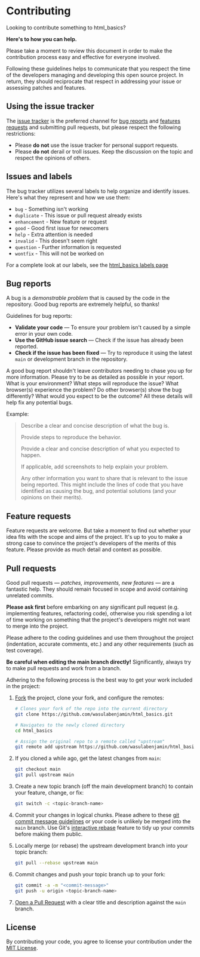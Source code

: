 # Contributing

Looking to contribute something to html_basics? 

**Here's to how you can help.**

Please take a moment to review this document in order to make the contribution process easy and effective for everyone 
involved.

Following these guidelines helps to communicate that you respect the time of the developers managing and developing this 
open source project. In return, they should reciprocate that respect in addressing your issue or assessing patches and 
features.

## Using the issue tracker

The [issue tracker][issue_tracker] is the preferred channel for [bug reports][report_bug] and 
[features requests][request_feature] and submitting pull requests, but please respect the following restrictions:
* Please **do not** use the issue tracker for personal support requests.
* Please **do not** derail or troll issues. Keep the discussion on the topic and respect the opinions of others.

## Issues and labels

The bug tracker utilizes several labels to help organize and identify issues. Here's what they represent and how we use 
them:
- `bug` - Something isn't working
- `duplicate` - This issue or pull request already exists
- `enhancement` - New feature or request
- `good` - Good first issue for newcomers
- `help` - Extra attention is needed
- `invalid` - This doesn't seem right
- `question` - Further information is requested
- `wontfix` - This will not be worked on

For a complete look at our labels, see the [html_basics labels page][gh_templates_labels]

## Bug reports

A bug is a _demonstrable problem_ that is caused by the code in the repository. Good bug reports are extremely helpful, 
so thanks!

Guidelines for bug reports:
* **Validate your code** &mdash; To ensure your problem isn't caused by a simple error in your own code.
* **Use the GitHub issue search** &mdash; Check if the issue has already been reported.
* **Check if the issue has been fixed** &mdash; Try to reproduce it using the latest `main` or development branch in 
the repository.

A good bug report shouldn't leave contributors needing to chase you up for more information. Please try to be as 
detailed as possible in your report. What is your environment? What steps will reproduce the issue? What browser(s) 
experience the problem? Do other browser(s) show the bug differently? What would you expect to be the outcome? All these 
details will help fix any potential bugs.

Example:
> Describe a clear and concise description of what the bug is.
>
> Provide steps to reproduce the behavior.
>
> Provide a clear and concise description of what you expected to happen.
>
> If applicable, add screenshots to help explain your problem.
>
> Any other information you want to share that is relevant to the issue being reported. This might include the lines of 
code that you have identified as causing the bug, and potential solutions (and your opinions on their merits).

## Feature requests

Feature requests are welcome. But take a moment to find out whether your idea fits with the scope and aims of the 
project. It's up to you to make a strong case to convince the project's developers of the merits of this feature. 
Please provide as much detail and context as possible.

## Pull requests

Good pull requests &mdash; *patches, improvements, new features* &mdash; are a fantastic help. They should remain 
focused in scope and avoid containing unrelated commits.

**Please ask first** before embarking on any significant pull request (e.g. implementing features, refactoring code), 
otherwise you risk spending a lot of time working on something that the project's developers might not want to merge 
into the project.

Please adhere to the coding guidelines and use them throughout the project (indentation, accurate comments, etc.) and 
any other requirements (such as test coverage).

**Be careful when editing the main branch directly!** Significantly, always try to make pull requests and work from a 
branch.

Adhering to the following process is the best way to get your work included in the project:
1. [Fork](https://help.github.com/articles/fork-a-repo/) the project, clone your fork, and configure the remotes:

   ```bash
   # Clones your fork of the repo into the current directory
   git clone https://github.com/wasulabenjamin/html_basics.git

   # Navigates to the newly cloned directory
   cd html_basics

   # Assign the original repo to a remote called "upstream"
   git remote add upstream https://github.com/wasulabenjamin/html_basics.git
   ```
2. If you cloned a while ago, get the latest changes from `main`:

   ```bash
   git checkout main
   git pull upstream main
   ```
3. Create a new topic branch (off the main development branch) to contain your feature, change, or fix:

   ```bash
   git switch -c <topic-branch-name>
   ```
4. Commit your changes in logical chunks. Please adhere to these [git commit message guidelines][commit_message_guides] 
or your code is unlikely be merged into the `main` branch. Use Git's [interactive rebase][interactive_rebase] feature to 
tidy up your commits before making them public.
5. Locally merge (or rebase) the upstream development branch into your topic branch:

   ```bash
   git pull --rebase upstream main
   ```
6. Commit changes and push your topic branch up to your fork:

   ```bash
   git commit -a -m "<commit-message>"
   git push -u origin <topic-branch-name>
   ```
7. [Open a Pull Request][pull_request] with a clear title and description against the `main` branch.

## License

By contributing your code, you agree to license your contribution under the [MIT License][license_mit].


[issue_tracker]: https://github.com/wasulabenjamin/html_basics/issues
[report_bug]: https://github.com/wasulabenjamin/html_basics/issues/new?template=bug_report.md
[request_feature]: https://github.com/wasulabenjamin/html_basics/issues/new?template=feature_request.md
[gh_templates_labels]: https://github.com/wasulabenjamin/html_basics/labels
[commit_message_guides]: https://tbaggery.com/2008/04/19/a-note-about-git-commit-messages.html
[interactive_rebase]: https://help.github.com/articles/about-git-rebase/
[pull_request]: https://help.github.com/articles/about-pull-requests/
[license_mit]: https://github.com/wasulabenjamin/html_basics/blob/main/LICENSE
